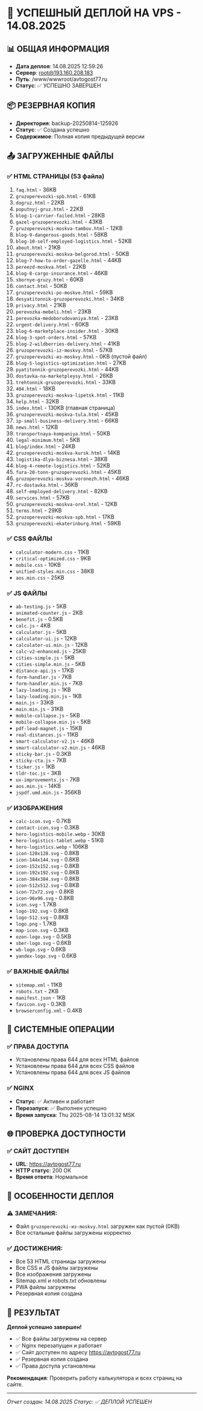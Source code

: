 # 🚀 УСПЕШНЫЙ ДЕПЛОЙ НА VPS - 14.08.2025

## 📊 ОБЩАЯ ИНФОРМАЦИЯ

- **Дата деплоя**: 14.08.2025 12:59:26
- **Сервер**: root@193.160.208.183
- **Путь**: /www/wwwroot/avtogost77.ru
- **Статус**: ✅ УСПЕШНО ЗАВЕРШЕН

## 📦 РЕЗЕРВНАЯ КОПИЯ

- **Директория**: backup-20250814-125926
- **Статус**: ✅ Создана успешно
- **Содержимое**: Полная копия предыдущей версии

## 📤 ЗАГРУЖЕННЫЕ ФАЙЛЫ

### ✅ HTML СТРАНИЦЫ (53 файла)
1. `faq.html` - 36KB
2. `gruzoperevozki-spb.html` - 61KB
3. `dogruz.html` - 22KB
4. `poputnyj-gruz.html` - 22KB
5. `blog-1-carrier-failed.html` - 28KB
6. `gazel-gruzoperevozki.html` - 43KB
7. `gruzoperevozki-moskva-tambov.html` - 12KB
8. `blog-9-dangerous-goods.html` - 58KB
9. `blog-10-self-employed-logistics.html` - 52KB
10. `about.html` - 21KB
11. `gruzoperevozki-moskva-belgorod.html` - 50KB
12. `blog-7-how-to-order-gazelle.html` - 44KB
13. `pereezd-moskva.html` - 22KB
14. `blog-8-cargo-insurance.html` - 46KB
15. `sbornye-gruzy.html` - 60KB
16. `contact.html` - 50KB
17. `gruzoperevozki-po-moskve.html` - 59KB
18. `desyatitonnik-gruzoperevozki.html` - 34KB
19. `privacy.html` - 21KB
20. `perevozka-mebeli.html` - 23KB
21. `perevozka-medoborudovaniya.html` - 23KB
22. `urgent-delivery.html` - 60KB
23. `blog-6-marketplace-insider.html` - 30KB
24. `blog-3-spot-orders.html` - 57KB
25. `blog-2-wildberries-delivery.html` - 41KB
26. `gruzoperevozki-iz-moskvy.html` - 57KB
27. `gruzoperevozki-из-moskvy.html` - 0KB (пустой файл)
28. `blog-5-logistics-optimization.html` - 27KB
29. `pyatitonnik-gruzoperevozki.html` - 44KB
30. `dostavka-na-marketpleysy.html` - 26KB
31. `trehtonnik-gruzoperevozki.html` - 33KB
32. `404.html` - 18KB
33. `gruzoperevozki-moskva-lipetsk.html` - 11KB
34. `help.html` - 32KB
35. `index.html` - 130KB (главная страница)
36. `gruzoperevozki-moskva-tula.html` - 45KB
37. `ip-small-business-delivery.html` - 66KB
38. `news.html` - 12KB
39. `transportnaya-kompaniya.html` - 50KB
40. `legal-minimum.html` - 5KB
41. `blog/index.html` - 24KB
42. `gruzoperevozki-moskva-kursk.html` - 14KB
43. `logistika-dlya-biznesa.html` - 38KB
44. `blog-4-remote-logistics.html` - 52KB
45. `fura-20-tonn-gruzoperevozki.html` - 45KB
46. `gruzoperevozki-moskva-voronezh.html` - 46KB
47. `rc-dostavka.html` - 36KB
48. `self-employed-delivery.html` - 82KB
49. `services.html` - 57KB
50. `gruzoperevozki-moskva-orel.html` - 12KB
51. `terms.html` - 29KB
52. `gruzoperevozki-moskva-spb.html` - 17KB
53. `gruzoperevozki-ekaterinburg.html` - 59KB

### ✅ CSS ФАЙЛЫ
- `calculator-modern.css` - 11KB
- `critical-optimized.css` - 9KB
- `mobile.css` - 10KB
- `unified-styles.min.css` - 38KB
- `aos.min.css` - 25KB

### ✅ JS ФАЙЛЫ
- `ab-testing.js` - 5KB
- `animated-counter.js` - 2KB
- `benefit.js` - 0.5KB
- `calc.js` - 4KB
- `calculator.js` - 5KB
- `calculator-ui.js` - 12KB
- `calculator-ui.min.js` - 12KB
- `calc-v2-enhanced.js` - 25KB
- `cities-simple.js` - 5KB
- `cities-simple.min.js` - 5KB
- `distance-api.js` - 17KB
- `form-handler.js` - 7KB
- `form-handler.min.js` - 7KB
- `lazy-loading.js` - 1KB
- `lazy-loading.min.js` - 1KB
- `main.js` - 33KB
- `main.min.js` - 31KB
- `mobile-collapse.js` - 5KB
- `mobile-collapse.min.js` - 5KB
- `pdf-lead-magnet.js` - 15KB
- `real-distances.js` - 11KB
- `smart-calculator-v2.js` - 46KB
- `smart-calculator-v2.min.js` - 46KB
- `sticky-bar.js` - 0.3KB
- `sticky-cta.js` - 7KB
- `ticker.js` - 1KB
- `tldr-toc.js` - 3KB
- `ux-improvements.js` - 7KB
- `aos.min.js` - 14KB
- `jspdf.umd.min.js` - 356KB

### ✅ ИЗОБРАЖЕНИЯ
- `calc-icon.svg` - 0.7KB
- `contact-icon.svg` - 0.3KB
- `hero-logistics-mobile.webp` - 30KB
- `hero-logistics-tablet.webp` - 51KB
- `hero-logistics.webp` - 106KB
- `icon-128x128.svg` - 0.8KB
- `icon-144x144.svg` - 0.8KB
- `icon-152x152.svg` - 0.8KB
- `icon-192x192.svg` - 0.8KB
- `icon-384x384.svg` - 0.8KB
- `icon-512x512.svg` - 0.8KB
- `icon-72x72.svg` - 0.8KB
- `icon-96x96.svg` - 0.8KB
- `icon.svg` - 1.7KB
- `logo-192.svg` - 0.8KB
- `logo-512.svg` - 0.8KB
- `logo.png` - 1.7KB
- `map-icon.svg` - 0.3KB
- `ozon-logo.svg` - 0.5KB
- `sber-logo.svg` - 0.6KB
- `wb-logo.svg` - 0.6KB
- `yandex-logo.svg` - 0.6KB

### ✅ ВАЖНЫЕ ФАЙЛЫ
- `sitemap.xml` - 11KB
- `robots.txt` - 2KB
- `manifest.json` - 1KB
- `favicon.svg` - 0.3KB
- `browserconfig.xml` - 0.4KB

## 🔧 СИСТЕМНЫЕ ОПЕРАЦИИ

### ✅ ПРАВА ДОСТУПА
- Установлены права 644 для всех HTML файлов
- Установлены права 644 для всех CSS файлов
- Установлены права 644 для всех JS файлов

### ✅ NGINX
- **Статус**: ✅ Активен и работает
- **Перезапуск**: ✅ Выполнен успешно
- **Время запуска**: Thu 2025-08-14 13:01:32 MSK

## 🌐 ПРОВЕРКА ДОСТУПНОСТИ

### ✅ САЙТ ДОСТУПЕН
- **URL**: https://avtogost77.ru
- **HTTP статус**: 200 OK
- **Время ответа**: Нормальное

## 🎯 ОСОБЕННОСТИ ДЕПЛОЯ

### ⚠️ ЗАМЕЧАНИЯ:
- Файл `gruzoperevozki-из-moskvy.html` загружен как пустой (0KB)
- Все остальные файлы загружены корректно

### ✅ ДОСТИЖЕНИЯ:
- Все 53 HTML страницы загружены
- Все CSS и JS файлы загружены
- Все изображения загружены
- Sitemap.xml и robots.txt обновлены
- PWA файлы загружены
- Резервная копия создана

## 🚀 РЕЗУЛЬТАТ

**Деплой успешно завершен!**

- ✅ Все файлы загружены на сервер
- ✅ Nginx перезапущен и работает
- ✅ Сайт доступен по адресу https://avtogost77.ru
- ✅ Резервная копия создана
- ✅ Права доступа установлены

**Рекомендация**: Проверить работу калькулятора и всех страниц на сайте.

---
*Отчет создан: 14.08.2025*
*Статус: ✅ ДЕПЛОЙ УСПЕШЕН*
